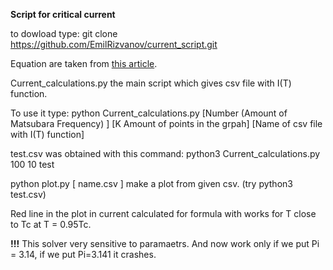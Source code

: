 **Script for critical current**

to dowload type: git clone https://github.com/EmilRizvanov/current_script.git

Equation are taken from [this article](https://www.researchgate.net/publication/230681050_Temperature_Dependence_of_Pair-breaking_Current_in_Superconductors).

Current_calculations.py the main script which gives csv file with I(T) function.

To use it type: python Current_calculations.py [Number (Amount of Matsubara Frequency)  ] [K Amount of points in the grpah] [Name of csv file with I(T) function]

test.csv was obtained with this command: python3 Current_calculations.py 100 10 test

python plot.py [ name.csv ] make a plot from given csv. (try python3 test.csv)

Red line in the plot in current calculated for formula with works for T close to Tc at T = 0.95Tc.

**!!!**
This solver very sensitive to paramaetrs. And now work only if we put Pi = 3.14, if we put Pi=3.141 it crashes.